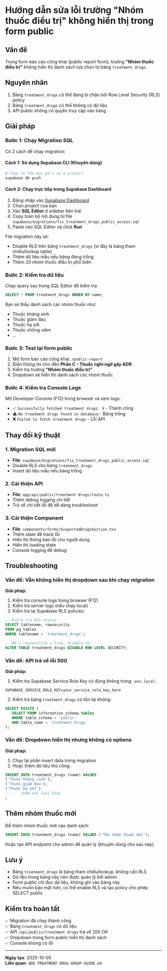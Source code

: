 # Hướng dẫn sửa lỗi trường "Nhóm thuốc điều trị" không hiển thị trong form public

## Vấn đề
Trong form báo cáo công khai (public report form), trường **"Nhóm thuốc điều trị"** không hiển thị danh sách lựa chọn từ bảng `treatment_drugs`.

## Nguyên nhân
1. Bảng `treatment_drugs` có thể đang bị chặn bởi Row Level Security (RLS) policy
2. Bảng `treatment_drugs` có thể không có dữ liệu
3. API public không có quyền truy cập vào bảng

## Giải pháp

### Bước 1: Chạy Migration SQL

Có 2 cách để chạy migration:

#### Cách 1: Sử dụng Supabase CLI (Khuyên dùng)
```bash
# Chạy từ thư mục gốc của project
supabase db push
```

#### Cách 2: Chạy trực tiếp trong Supabase Dashboard
1. Đăng nhập vào [Supabase Dashboard](https://app.supabase.com)
2. Chọn project của bạn
3. Vào **SQL Editor** ở sidebar bên trái
4. Copy toàn bộ nội dung từ file `supabase/migrations/fix_treatment_drugs_public_access.sql`
5. Paste vào SQL Editor và click **Run**

File migration này sẽ:
- Disable RLS trên bảng `treatment_drugs` (vì đây là bảng tham chiếu/lookup table)
- Thêm dữ liệu mẫu nếu bảng đang trống
- Thêm 20 nhóm thuốc điều trị phổ biến

### Bước 2: Kiểm tra dữ liệu

Chạy query sau trong SQL Editor để kiểm tra:
```sql
SELECT * FROM treatment_drugs ORDER BY name;
```

Bạn sẽ thấy danh sách các nhóm thuốc như:
- Thuốc kháng sinh
- Thuốc giảm đau
- Thuốc hạ sốt
- Thuốc chống viêm
- ...

### Bước 3: Test lại form public

1. Mở form báo cáo công khai: `/public-report`
2. Điền thông tin cho đến **Phần C - Thuốc nghi ngờ gây ADR**
3. Kiểm tra trường **"Nhóm thuốc điều trị"**
4. Dropdown sẽ hiển thị danh sách các nhóm thuốc

### Bước 4: Kiểm tra Console Logs

Mở Developer Console (F12) trong browser và xem logs:
- ✅ `Successfully fetched treatment drugs: X` - Thành công
- ⚠️ `No treatment drugs found in database` - Bảng trống
- ❌ `Failed to fetch treatment drugs` - Lỗi API

## Thay đổi kỹ thuật

### 1. Migration SQL mới
- **File**: `supabase/migrations/fix_treatment_drugs_public_access.sql`
- Disable RLS cho bảng `treatment_drugs`
- Insert dữ liệu mẫu nếu bảng trống

### 2. Cải thiện API
- **File**: `app/api/public/treatment-drugs/route.ts`
- Thêm debug logging chi tiết
- Trả về chi tiết lỗi để dễ dàng troubleshoot

### 3. Cải thiện Component
- **File**: `components/forms/SuspectedDrugsSection.tsx`
- Thêm state để track lỗi
- Hiển thị thông báo lỗi cho người dùng
- Hiển thị loading state
- Console logging để debug

## Troubleshooting

### Vấn đề: Vẫn không hiển thị dropdown sau khi chạy migration

**Giải pháp:**
1. Kiểm tra console logs trong browser (F12)
2. Kiểm tra server logs (nếu chạy local)
3. Kiểm tra lại Supabase RLS policies:
```sql
-- Kiểm tra RLS status
SELECT tablename, rowsecurity 
FROM pg_tables 
WHERE tablename = 'treatment_drugs';

-- Nếu rowsecurity = true, disable nó:
ALTER TABLE treatment_drugs DISABLE ROW LEVEL SECURITY;
```

### Vấn đề: API trả về lỗi 500

**Giải pháp:**
1. Kiểm tra Supabase Service Role Key có đúng không trong `.env.local`:
```env
SUPABASE_SERVICE_ROLE_KEY=your_service_role_key_here
```
2. Kiểm tra bảng `treatment_drugs` có tồn tại không:
```sql
SELECT EXISTS (
   SELECT FROM information_schema.tables 
   WHERE table_schema = 'public' 
   AND table_name = 'treatment_drugs'
);
```

### Vấn đề: Dropdown hiển thị nhưng không có options

**Giải pháp:**
1. Chạy lại phần insert data trong migration
2. Hoặc thêm dữ liệu thủ công:
```sql
INSERT INTO treatment_drugs (name) VALUES 
('Thuốc kháng sinh'),
('Thuốc giảm đau'),
('Thuốc hạ sốt')
-- ... thêm các loại khác
;
```

## Thêm nhóm thuốc mới

Để thêm nhóm thuốc mới vào danh sách:
```sql
INSERT INTO treatment_drugs (name) VALUES ('Tên nhóm thuốc mới');
```

Hoặc tạo API endpoint cho admin để quản lý (khuyên dùng cho sau này).

## Lưu ý

- Bảng `treatment_drugs` là bảng tham chiếu/lookup, không cần RLS
- Dữ liệu trong bảng này nên được quản lý bởi admin
- Form public chỉ đọc dữ liệu, không ghi vào bảng này
- Nếu muốn bảo mật hơn, có thể enable RLS và tạo policy cho phép SELECT public

## Kiểm tra hoàn tất

✅ Migration đã chạy thành công  
✅ Bảng `treatment_drugs` có dữ liệu  
✅ API `/api/public/treatment-drugs` trả về 200 OK  
✅ Dropdown trong form public hiển thị danh sách  
✅ Console không có lỗi  

---

**Ngày tạo**: 2025-10-05  
**Liên quan**: `ADD-TREATMENT-DRUG-GROUP-GUIDE.md`



